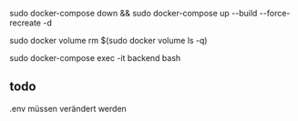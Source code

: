 sudo docker-compose down && sudo docker-compose up --build --force-recreate -d

sudo docker volume rm $(sudo docker volume ls -q) 


sudo docker-compose exec -it backend bash
## todo 
.env müssen verändert werden